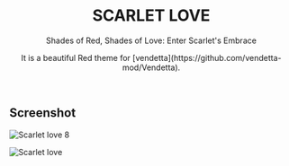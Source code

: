 <h1 align = "center">SCARLET LOVE</h1>

<p align ="center">Shades of Red, Shades of Love: Enter Scarlet's Embrace</p> 
<p align = "center">It is a beautiful Red theme for [vendetta](https://github.com/vendetta-mod/Vendetta).</p>

&nbsp;

## Screenshot

![Scarlet love  8](https://github.com/TakiShiwa/Themes/assets/137756384/9e4829a8-8c10-4384-b8ad-d4bcd70e6da2)

![Scarlet love ](https://github.com/TakiShiwa/Themes/assets/137756384/b0f2cae9-9cee-4541-9f02-821683835e9d)



